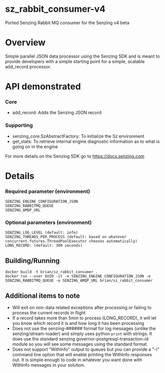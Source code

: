# sz_rabbit_consumer-v4

Ported Senzing Rabbit MQ consumer for the Senzing v4 beta

# Overview
Simple parallel JSON data processor using the Senzing SDK and is meant to provide developers with a simple starting point for a simple, scalable add_record processor.

# API demonstrated
### Core
* add_record: Adds the Senzing JSON record
### Supporting
* senzing_core.SzAbstractFactory: To initialize the Sz environment
* get_stats: To retrieve internal engine diagnostic information as to what is going on in the engine

For more details on the Senzing SDK go to https://docs.senzing.com

# Details

### Required parameter (environment)
```
SENZING_ENGINE_CONFIGURATION_JSON
SENZING_RABBITMQ_QUEUE
SENZING_AMQP_URL
```

### Optional parameters (environment)
```
SENZING_LOG_LEVEL (default: info)
SENZING_THREADS_PER_PROCESS (default: based on whatever concurrent.futures.ThreadPoolExecutor chooses automatically)
LONG_RECORD: (default: 300 seconds)
```

## Building/Running
```
docker build -t brian/sz_rabbit_consumer .
docker run --user $UID -it -e SENZING_ENGINE_CONFIGURATION_JSON -e SENZING_RABBITMQ_QUEUE -e SENZING_AMQP_URL brian/sz_rabbit_consumer
```

## Additional items to note
 * Will exit on non-data related exceptions after processing or failing to process the current records in flight
 * If a record takes more than 5min to process (LONG_RECORD), it will let you know which record it is and how long it has been processing
 * Does not use the senzing-###### format for log messages (unlike the senzing/stream-loader) and simply uses python `print` with strings.  It does use the standard senzing governor-postgresql-transaction-id module so you will see some messages using the standard format.
 * Does not support "WithInfo" output to queues but you can provide a "-i" command line option that will enable printing the WithInfo responses out.  It is simple enough to code in whatever you want done with WithInfo messages in your solution.
